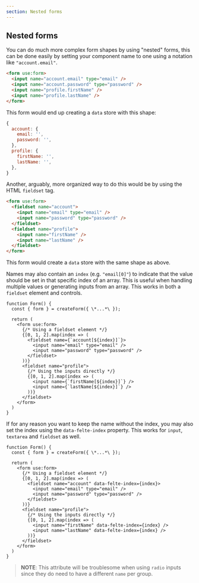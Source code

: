 ```yaml
---
section: Nested forms
---
```


## Nested forms

You can do much more complex form shapes by using "nested" forms, this can be done easily by setting your component name to one using a notation like `"account.email"`.

```html
<form use:form>
  <input name="account.email" type="email" />
  <input name="account.password" type="password" />
  <input name="profile.firstName" />
  <input name="profile.lastName" />
</form>
```

This form would end up creating a `data` store with this shape:

```javascript
{
  account: {
    email: '',
    password: '',
  },
  profile: {
    firstName: '',
    lastName: '',
  },
}
```

Another, arguably, more organized way to do this would be by using the HTML `fieldset` tag.

```html
<form use:form>
  <fieldset name="account">
    <input name="email" type="email" />
    <input name="password" type="password" />
  </fieldset>
  <fieldset name="profile">
    <input name="firstName" />
    <input name="lastName" />
  </fieldset>
</form>
```

This form would create a `data` store with the same shape as above.

Names may also contain an `index` (e.g. `"email[0]"`) to indicate that the value should be set in that specific index of an array. This is useful when handling multiple values or generating inputs from an array. This works in both a `fieldset` element and controls.

```tsx
function Form() {
  const { form } = createForm({ \*...*\ });

  return (
    <form use:form>
      {/* Using a fieldset element */}
      {[0, 1, 2].map(index => (
        <fieldset name={`account[${index}]`}>
          <input name="email" type="email" />
          <input name="password" type="password" />
        </fieldset>
      ))}
      <fieldset name="profile">
        {/* Using the inputs directly */}
        {[0, 1, 2].map(index => (
          <input name={`firstName[${index}]`} />
          <input name={`lastName[${index}]`} />
        ))}
      </fieldset>
    </form>
  )
}
```

If for any reason you want to keep the name without the index, you may also set the index using the `data-felte-index` property. This works for `input`, `textarea` and `fieldset` as well.

```tsx
function Form() {
  const { form } = createForm({ \*...*\ });

  return (
    <form use:form>
      {/* Using a fieldset element */}
      {[0, 1, 2].map(index => (
        <fieldset name="account" data-felte-index={index}>
          <input name="email" type="email" />
          <input name="password" type="password" />
        </fieldset>
      ))}
      <fieldset name="profile">
        {/* Using the inputs directly */}
        {[0, 1, 2].map(index => (
          <input name="firstName" data-felte-index={index} />
          <input name="lastName" data-felte-index={index} />
        ))}
      </fieldset>
    </form>
  )
}
```

> **NOTE**: This attribute will be troublesome when using `radio` inputs since they do need to have a different `name` per group.
